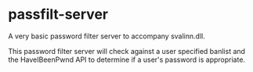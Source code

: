# passfilt-server 

A very basic password filter server to accompany svalinn.dll. 

This password filter server will check against a user specified banlist and the HaveIBeenPwnd API to determine if a user's password is appropriate. 